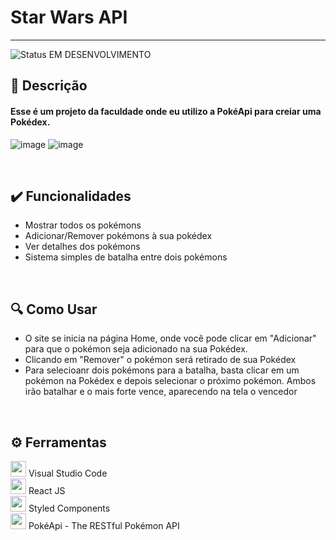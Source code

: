 # Star Wars API

<hr>

![Status EM DESENVOLVIMENTO](https://user-images.githubusercontent.com/71471494/168901198-9943144f-7e70-4564-8227-d3aae8a8ab52.png)

## 📑 Descrição
<h4> Esse é um projeto da faculdade onde eu utilizo a PokéApi para creiar uma Pokédex. </h4>

![image](https://user-images.githubusercontent.com/71471494/168901003-9d322b52-5fc5-4b39-b481-e339003313fc.png)
![image](https://user-images.githubusercontent.com/71471494/168905100-ae885da5-8466-4d33-9260-4b506906f909.png)


<br>

## ✔️ Funcionalidades
<ul>
  <li> Mostrar todos os pokémons </li>
  <li> Adicionar/Remover pokémons à sua pokédex </li>
  <li> Ver detalhes dos pokémons </li>
  <li> Sistema simples de batalha entre dois pokémons </li>
</ul>

<br>

## 🔍 Como Usar
<ul>
  <li> O site se inicia na página Home, onde você pode clicar em "Adicionar" para que o pokémon seja adicionado na sua Pokédex. </li>
  <li> Clicando em "Remover" o pokémon será retirado de sua Pokédex</li>
  <li> Para selecioanr dois pokémons para a batalha, basta clicar em um pokémon na Pokédex e depois selecionar o próximo pokémon. Ambos irão batalhar e o mais forte vence, aparecendo na tela o vencedor</li>
</ul>

<br>

## ⚙️ Ferramentas

[<img src="https://upload.wikimedia.org/wikipedia/commons/9/9a/Visual_Studio_Code_1.35_icon.svg" width="25em">](https://code.visualstudio.com) Visual Studio Code
<br>
[<img src="https://upload.wikimedia.org/wikipedia/commons/a/a7/React-icon.svg" width="25em">](https://pt-br.reactjs.org) React JS
<br>
[<img src="https://avatars.githubusercontent.com/u/20658825?s=200&v=4" width="25em">](https://styled-components.com/) Styled Components
<br>
[<img src="" width="25em">](https://pokeapi.co) PokéApi - The RESTful Pokémon API
